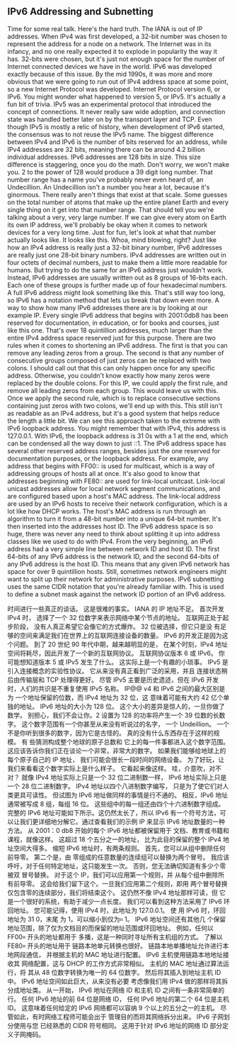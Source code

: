 ## IPv6 Addressing and Subnetting

Time for some real talk. Here's the hard truth. The IANA is out of IP addresses. When IPv4 was first developed, a 32-bit number was chosen to represent the address for a node on a network. The Internet was in its infancy, and no one really expected it to explode in popularity the way it has. 32-bits were chosen, but it's just not enough space for the number of Internet connected devices we have in the world. IPv6 was developed exactly because of this issue. By the mid 1990s, it was more and more obvious that we were going to run out of IPv4 address space at some point, so a new Internet Protocol was developed. Internet Protocol version 6, or IPv6. You might wonder what happened to version 5, or IPv5. It's actually a fun bit of trivia. IPv5 was an experimental protocol that introduced the concept of connections. It never really saw wide adoption, and connection state was handled better later on by the transport layer and TCP. Even though IPv5 is mostly a relic of history, when development of IPv6 started, the consensus was to not reuse the IPv5 name. The biggest difference between IPv4 and IPv6 is the number of bits reserved for an address, while IPv4 addresses are 32 bits, meaning there can be around 4.2 billion individual addresses. IPv6 addresses are 128 bits in size. This size difference is staggering, once you do the math. Don't worry, we won't make you. 2 to the power of 128 would produce a 39 digit long number. That number range has a name you've probably never even heard of, an Undecillion. An Undecillion isn't a number you hear a lot, because it's ginormous. There really aren't things that exist at that scale. Some guesses on the total number of atoms that make up the entire planet Earth and every single thing on it get into that number range. That should tell you we're talking about a very, very large number. If we can give every atom on Earth its own IP address, we'll probably be okay when it comes to network devices for a very long time. Just for fun, let's look at what that number actually looks like. It looks like this. Whoa, mind blowing, right? Just like how an IPv4 address is really just a 32-bit binary number, IPv6 addresses are really just one 28-bit binary numbers. IPv4 addresses are written out in four octets of decimal numbers, just to make them a little more readable for humans. But trying to do the same for an IPv6 address just wouldn't work. Instead, IPv6 addresses are usually written out as 8 groups of 16-bits each. Each one of these groups is further made up of four hexadecimal numbers. A full IPv6 address might look something like this. That's still way too long, so IPv6 has a notation method that lets us break that down even more. A way to show how many IPv6 addresses there are is by looking at our example IP. Every single IPv6 address that begins with 2001:0db8 has been reserved for documentation, in education, or for books and courses, just like this one. That's over 18 quintillion addresses, much larger than the entire IPv4 address space reserved just for this purpose. There are two rules when it comes to shortening an IPv6 address. The first is that you can remove any leading zeros from a group. The second is that any number of consecutive groups composed of just zeros can be replaced with two colons. I should call out that this can only happen once for any specific address. Otherwise, you couldn't know exactly how many zeros were replaced by the double colons. For this IP, we could apply the first rule, and remove all leading zeros from each group. This would leave us with this. Once we apply the second rule, which is to replace consecutive sections containing just zeros with two colons, we'll end up with this. This still isn't as readable as an IPv4 address, but it's a good system that helps reduce the length a little bit. We can see this approach taken to the extreme with IPv6 loopback address. You might remember that with IPv4, this address is 127.0.0.1. With IPv6, the loopback address is 31 0s with a 1 at the end, which can be condensed all the way down to just ::1. The IPv6 address space has several other reserved address ranges, besides just the one reserved for documentation purposes, or the loopback address. For example, any address that begins with FF00:: is used for multicast, which is a way of addressing groups of hosts all at once. It's also good to know that addresses beginning with FE80:: are used for link-local unitcast. Link-local unicast addresses allow for local network segment communications, and are configured based upon a host's MAC address. The link-local address are used by an IPv6 hosts to receive their network configuration, which is a lot like how DHCP works. The host's MAC address is run through an algorithm to turn it from a 48-bit number into a unique 64-bit number. It's then inserted into the addresses host ID. The IPv6 address space is so huge, there was never any need to think about splitting it up into address classes like we used to do with IPv4. From the very beginning, an IPv6 address had a very simple line between network ID and host ID. The first 64-bits of any IPv6 address is the network ID, and the second 64-bits of any IPv6 address is the host ID. This means that any given IPv6 network has space for over 9 quintillion hosts. Still, sometimes network engineers might want to split up their network for administrative purposes. IPv6 subnetting uses the same CIDR notation that you're already familiar with. This is used to define a subnet mask against the network ID portion of an IPv6 address.



时间进行一些真正的谈话。 这是很难的事实。 IANA 的 IP 地址不足。 首次开发 IPv4 时， 选择了一个 32 位数字来表示网络中某个节点的地址。 互联网正处于起步阶段， 没有人真正希望它会像它的方式爆炸。 32 位被选择，但它只是没 有足够的空间来满足我们在世界上的互联网连接设备的数量。 IPv6 的开发正是因为这个问题。 到了 20 世纪 90 年代中期，越来越明显的是， 在某个时刻，IPv4 地址空间将耗尽，因此开发了一个新的互联网协议。 互联网协议版本 6 或 IPv6。 你可能想知道版本 5 或 IPv5 发生了什么。 这实际上是一个有趣的小琐事。 IPv5 是引入连接概念的实验性协议。 它从来没有真正看到广泛的采用，并且 连接状态稍后由传输层和 TCP 处理得更好。 尽管 IPv5 主要是历史遗迹，但在 IPv6 开发时，人们的共识是不重复使用 IPv5 名称。 IP@@ v4 和 IPv6 之间的最大区别是为 一个地址保留的位数，而 IPv4 地址为 32 位，这 意味着可能有大约 42 亿个单独的地址。 IPv6 地址的大小为 128 位。 这个大小的差异是惊人的，一旦你做了数学。 别担心，我们不会让你。2 设置为 128 的功率将产生一个 39 位数的长数字。 这个数字范围有一个你甚至从来没有听说过的名字， 一个 Undeillion。 一个不是你听到很多的数字，因为它是古怪的。 真的没有什么东西存在于这样的规模。 有 些猜测构成整个地球的原子总数和 它上的每一件事都进入这个数字范围。 这应该告诉你我们正在谈论一个非常，非常大的数字。 如果我们能够给地球上的每个原子自己的 IP 地址， 我们可能会很长一段时间的网络设备。 为了好玩，让我们来看看这个数字实际上是什么样子。 它看起来像这样。 哇，介意吹，对不对？ 就像 IPv4 地址实际上只是一个 32 位二进制数一样， IPv6 地址实际上只是一个 28 位二进制数字。 IPv4 地址以四个八进制数字编写， 只是为了使它们对人类更具可读性。 但试图为 IPv6 地址做同样的事情是行不通的。 相反，IPv6 地址通常被写成 8 组，每组 16 位。 这些组中的每一组还由四个十六进制数字组成。 完整的 IPv6 地址可能如下所示。这仍然太长了，所以 IPv6 有一个符号方法，可以让我们更详细地分解它。通过查看我们的示例 IP 来显示 IPv6 地址数量的一种方法。 从 2001：0 db8 开始的每个 IPv6 地址都被保留用于 文档、教育或书籍和课程，就像这样。 这超过 18 个五分之一的地址， 比为此目的保留的整个 IPv4 地址空间大得多。 缩短 IPv6 地址时，有两条规则。 首先，您可以从组中删除任何前导零。 第二个是，由 零组成的任意数量的连续组可以替换为两个冒号。 我应该呼吁，对于任何特定地址，这只能发生一次。 否则，您无法确切知道有多少个零被双 冒号替换。 对于这个 IP，我们可以应用第一个规则，并 从每个组中删除所有前导零。 这会给我们留下这个。一旦我们应用第二个规则，即用 两个冒号替换仅包含零的连续部分，我们将结束这个。 这仍然不像 IPv4 地址那样可读，但 它是一个很好的系统，有助于减少一点长度。 我们可以看到这种方法采用了 IPv6 环回地址。 您可能记得，使用 IPv4 时，此地址为 127.0.0.1。 使 用 IPv6 时，环回地址为 31 0，末尾 为 1，可以缩小到仅为። 1。 IPv6 地址空间还有其他几 个保留地址范围，除了仅为文档目的而保留的地址范围或环回地址。 例如，任何以 FF00። 开头的地址都用于 多播，这是一种同时寻址所有主机组的方式。 了解以 FE80። 开头的地址用于 链路本地单元转换也很好。 链路本地单播地址允许进行本地网段通信， 并根据主机的 MAC 地址进行配置。 IPv6 主机使用链路本地地址接收其 网络配置，这与 DHCP 的工作方式非常相似。 主机的 MAC 地址通过算法运行，将 其从 48 位数字转换为唯一的 64 位数字。 然后将其插入到地址主机 ID 中。 IPv6 地址空间如此巨大，从来没有必要 考虑像我们用 IPv4 做的那样将其拆分成地址类。 从一开始， IPv6 地址在网络 ID 和主机 ID 之间有一条非常简单的行。 任何 IPv6 地址的前 64 位是网络 ID， 任何 IPv6 地址的第二个 64 位是主机 ID。 这意味着任何给定的 IPv6 网络都可以容纳 9 个以上的五分之一的主机。 尽管如此，有时网络工程师可能会出于 管理目的而将其网络拆分出来。 IPv6 子网划分使用与您 已经熟悉的 CIDR 符号相同。 这用于针对 IPv6 地址的网络 ID 部分定义子网掩码。